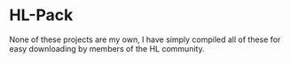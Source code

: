 # HL-Pack

None of these projects are my own, I have simply compiled all of these for easy downloading by members of the HL community.
